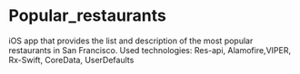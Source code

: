 # Popular_restaurants
iOS app that provides the list and description of the most popular restaurants in San Francisco.
Used technologies: Res-api, Alamofire,VIPER, Rx-Swift, CoreData, UserDefaults
